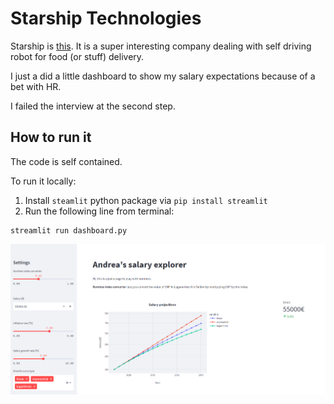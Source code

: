 # Starship Technologies
Starship is [this](https://www.starship.xyz/).
It is a super interesting company dealing with self driving robot for food (or stuff) delivery.

I just a did a little dashboard to show my salary expectations because of a bet with HR.

I failed the interview at the second step.



## How to run it
The code is self contained.

To run it locally:
1. Install `steamlit` python package via `pip install streamlit`
2. Run the following line from terminal:

```
streamlit run dashboard.py
```

<img src = "https://github.com/clarkmaio/Interviews/blob/main/StarshipTechnologies/salary_expectation_dashboard.png" style="width:1000px;">



